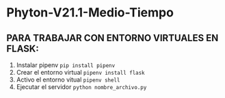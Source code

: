 # Phyton-V21.1-Medio-Tiempo

## PARA TRABAJAR CON ENTORNO VIRTUALES EN FLASK:

1. Instalar pipenv `pip install pipenv`
2. Crear el entorno virtual `pipenv install flask`
3. Activo el entorno vitual `pipenv shell`
4. Ejecutar el servidor `python nombre_archivo.py` 